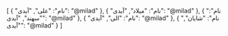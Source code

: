 [
  {
    "نام": "علی",
    "آیدی": "@milad"
  },
  {
    "نام": "میلاد",
    "آیدی": "@milad"
  },
  {
    "نام": "سهند",
    "آیدی": "@milad"
  },
  {
    "نام": "الی",
    "آیدی": "@milad"
  },
  {
    "نام": "شایان",
    "آیدی": "@milad"
  }
]
